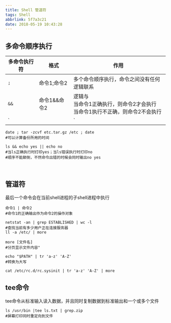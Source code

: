 ```yaml
---
title: Shell 管道符
tags: Shell
abbrlink: 5f7a3c21
date: 2018-05-19 10:43:28
---
```


## 多命令顺序执行
|多命令执行符|格式|作用|
|--|--|--|
|`;`|命令1;命令2|多个命令顺序执行，命令之间没有任何逻辑联系|
|`&&`|命令1&&命令2|逻辑与<br>当命令1正确执行，则命令2才会执行<br>当命令1执行不正确，则命令2不会执行|
|`||`|命令1`||`命令2|逻辑或<br>当命令1执行不正确，则命令2才会执行<br>当命令1正确执行，则命令2不会执行|


```
date ; tar -zcvf etc.tar.gz /etc ; date        
#可以计算备份所用的时间

ls && echo yes || echo no          
#当ls正确执行时打印yes；当ls错误执行时打印no
#顺序不能颠倒，不然命令出错的时候会同时输出no yes
```

<br>

## 管道符
最后一个命令会在当前shell进程的子shell进程中执行
```
命令1 | 命令2    
#命令1的正确输出作为命令2的操作对象

netstat -an | grep ESTABLISHED | wc -l     
#查找当前有多少用户正在连接服务器
ll -a /etc/ | more

more [文件名] 
#分页显示文件内容"

echo "$PATH" | tr 'a-z' 'A-Z'
#转换为大写

cat /etc/rc.d/rc.sysinit | tr 'a-z' 'A-Z' | more

```


## tee命令
tee命令从标准输入读入数据，并且同时复制数据到标准输出和一个或多个文件
```
ls /usr/bin |tee ls.txt | grep.zip
#屏幕打印同时重定向到文件
```